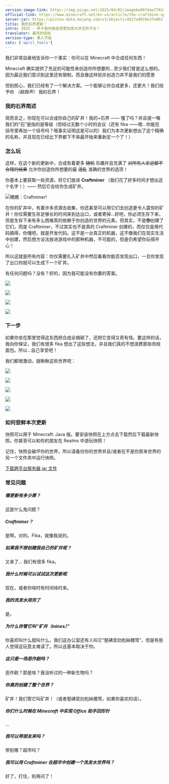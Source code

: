 ```yaml
---
version-image-link: https://img.picgo.net/2025/04/02/imagebe06fdae7702c611.jpeg
official-link: https://www.minecraft.net/en-us/article/the-craftmine-update
server-jar: https://piston-data.mojang.com/v1/objects/4527a9019e37e001770787e4523b505f79cac4c5/server.jar
title: 我的石界更新！
intro: 2025 - 终于是时候变得更加庞大并无所不合！
translator: 最亮的信标
version-type: 愚人节版
cats: ['april_fools']
---
```

我们非常自豪地告诉你一个事实：你可以在 Minecraft 中合成任何东西！

Minecraft 确实提供了充足的可能性来创造你所想要的...至少我们曾是这么想的。因为最近我们意识到这里还有限制，而且像这样扼杀创造力并不是我们的愿景

但别担心，我们已经有了一个解决方案。一个能够让你合成更多，还更大！我们给予你 *（敲鼓声）* 我的石界！

### 我的石界简述

简而言之，你现在可以合成你自己的矿井！我的+石界 —— 懂了吗？并且提一嘴我们的“石”是指的是等级（但经过无数个小时的会议（还有 fika ——嗯...你能在括号里再加一个括号吗？哦事实证明这是可以的）我们为本次更新想出了这个精确的名称，并且现在已经比下界都下不来最开始来重新定一个了！）

### 怎么玩
这样，在这个新的更新中，合成有着更多 ~~随机~~ 乐趣并且充满了 ~~对所有人来说都不合理的结果~~ 允许你创造你所想要的最 ~~混乱~~ 准确的世界的选项！

你基本上要获取一些资源，将它们放进 **Craftminer** （我们花了好多时间才想出这个名字！）—— 然后它会给你生成矿井。 

![瞧瞧：Craftminer!](https://img.picgo.net/2025/04/02/image4286ff7ff32f1feb.png "瞧瞧：Craftminer!")

在你的矿井中，有着许多资源去收集，你还甚至可以用它们去创造更令人震惊的矿井！你仅需要生存足够长的时间来到达出口，或者寄掉...好吧，你必须生存下来，但是生存下来有多么困难真的依赖于你创造的世界的元素。但其实，不是**你**创建了它们，而是 Craftminer，不过其实也不是真的 Craftminer 创建的，而仅仅是用代码搞得，你懂吧，就是开发代码。这不是一台真正的机器，这不像我们在现实生活中创建，然后想方设法放进游戏中的那种机器，不可能的，但是仍希望你玩得开心！

所以这就是所有内容：你仅需要扎入矿井中然后看看你能否发现出口，一旦你发现了出口你就可以生成下一个矿井。

有任何问题吗？没有？好的，因为我可能没有你要的答案。

![](https://img.picgo.net/2025/04/02/image1332d537aec8ec7c.jpeg)

![](https://img.picgo.net/2025/04/02/imagee45005ac8ddf3803.png)

![](https://img.picgo.net/2025/04/02/imaged9f55b1ea4b03f1a.png)

![](https://img.picgo.net/2025/04/02/image36e17ba89630a57b.png)

### 下一步

如果你坐在那里觉得这东西把合成全搞砸了，还把它变得又奇有怪。要这样的话，我向你保证，我们有很多 fika 想出了这些想法，并且我们真的不想浪费那些肉桂面包。所以...自己享受吧！

我们都很激动，就瞅瞅这些世界吧：

![](https://img.picgo.net/2025/04/02/image1a692bd1fac52f03.png)

![](https://img.picgo.net/2025/04/02/imageb7456d2e2f430b7a.png)

![](https://img.picgo.net/2025/04/02/imaged2fa01bc625613a9.png)

![](https://img.picgo.net/2025/04/02/image291eca2be00ca93b.png)

![](https://img.picgo.net/2025/04/02/image8ac1f7ec0a5f896b.png)

### 如何尝鲜本次更新
快照可以用于 Minecraft: Java 版。要安装快照在上方点击下载然后下载最新快照。你甚至可以和你的朋友在 Realms 中游玩快照！

记住，快照会破坏你的世界，所以请备份你的世界并且/或者在不是你原来世界的另一个文件夹中运行快照。

[下载跨平台服务器 jar 文件](pcl:download:https://piston-data.mojang.com/v1/objects/4527a9019e37e001770787e4523b505f79cac4c5/server.jar)

### 常见问题
##### 哪更新有多少厚？
这是什么鬼问题？

##### Craftminer？
是啊，对的。Fika，就像我说的。

##### 如果我不想创建我自己的矿井呢？
又来了... 我们有很多 fika。

##### 我什么时候可以试试这次更新呢
现在，或者你啥时有时间啥时来。

##### 我的洗发水用完了
是。

##### 为什么你管它叫“矿井（mines）”
你喜欢叫什么就叫什么，我们这办公室还有人叫它“壑砩奜扐剋絲爾笥”，但是有些人觉得这玩意太难读了。所以这基本取决于你。

##### 这只是一场恶作剧吗？
恶作剧？那是啥？我没听过的一种新生物吗？

##### 你真的创建了整个世界？
矿井！我们管它叫矿井！（或者壑砩奜扐剋絲爾笥，如果你喜欢的话）。

##### 你们什么时候在 Minecraft 中实现 Office 助手回形针
... 

##### 我可以带朋友来吗？
带到哪？超市吗？

##### 我可以用 Craftminer 在超市中创建一个洗发水世界吗？
好了，打住，别再问了！
